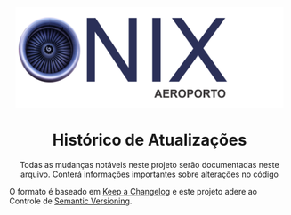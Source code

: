 <div id="top" align="center">
  <a href="https://github.com/onix-aeroporto">
    <img src="./images/onix.png" width="" height="180">
  </a>

  <h1><strong>Histórico de Atualizações</strong></h1>
  <p>Todas as mudanças notáveis neste projeto serão documentadas neste arquivo. Conterá informações importantes sobre alterações no código</p>
</div>

<!-- Conteudo aqui -->

O formato é baseado em [Keep a Changelog](http://keepachangelog.com/) e este projeto adere ao Controle de [Semantic Versioning](http://semver.org/).
